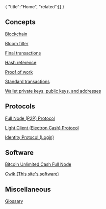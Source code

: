 <div class="cwikmeta">
{
"title":"Home",
"related":[]
}</div>

## Concepts
[Blockchain](blockchain.md)

[Bloom filter](objects/bloom__filter)

[Final transactions](/final__transactions.md)

[Hash reference](hash__reference)

[Proof of work](proof__of__work)

[Standard transactions](/standard__transactions.md)

[Wallet private keys, public keys, and addresses](objects/wallet__objects)

## Protocols
[Full Node (P2P) Protocol](protocol)

[Light Client (Electron Cash) Protocol](electrs__protocol)

[Identity Protocol (Login)](identity__protocol)
## Software

[Bitcoin Unlimited Cash Full Node](bu_bitcoind)

[Cwik (This site's software)](cwik) 

## Miscellaneous
[Glossary](glossary)